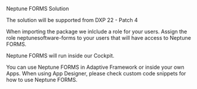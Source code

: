Neptune FORMS Solution

The solution will be supported from DXP 22 - Patch 4

When importing the package we inlclude a role for your users. Assign the role neptunesoftware-forms to your users that will have access to Neptune FORMS.

Neptune FORMS will run inside our Cockpit.

You can use Neptune FORMS in Adaptive Framework or inside your own Apps. When using App Designer, please check custom code snippets for how to use Neptune FORMS.